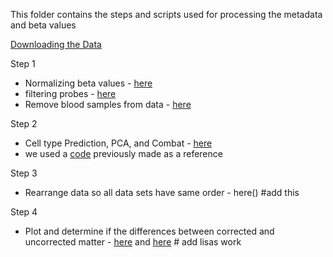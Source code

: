 
This folder contains the steps and scripts used for processing the metadata and beta values 

[Downloading the Data](https://github.com/STAT540-UBC/team_Methylhomies/blob/master/data/processed_data/Acquiring%20GEO%20meta%20data.Rmd)



Step 1
- Normalizing beta values - [here](https://github.com/STAT540-UBC/team_Methylhomies/blob/master/data/processed_data/Normalization%20of%20Beta%20Data.Rmd)
- filtering probes - [here](https://github.com/STAT540-UBC/team_Methylhomies/blob/master/data/processed_data/Probe%20Filtering.Rmd)
- Remove blood samples from data - [here](https://github.com/STAT540-UBC/team_Methylhomies/blob/master/data/processed_data/Create.brain.only.Rmd)

Step 2
- Cell type Prediction, PCA, and Combat - [here](https://github.com/STAT540-UBC/team_Methylhomies/blob/master/data/processed_data/PCA.Rmd) 
- we used a [code](https://github.com/STAT540-UBC/team_Methylhomies/blob/master/src/PCA%20%26%20ComBat.Rmd) previously made as a reference 

Step 3 
- Rearrange data so all data sets have same order - here() #add this

Step 4
- Plot and determine if the differences between corrected and uncorrected matter - [here](https://github.com/STAT540-UBC/team_Methylhomies/blob/master/data/processed_data/Correction_matters.md) and [here]() # add lisas work


